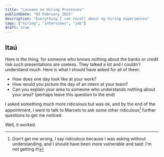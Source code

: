 ```yaml
---
title: "Lessons on Hiring Processes"
publishDate: "03 February 2025"
description: "Everything I can recall about my hiring experiences"
tags: ["hiring", "interviews", "job"]
draft: true
---
```


## Itaú

Here is the thing, for someone who knows nothing about the banks or credit risk such presentations are useless. They talked a lot and I couldn't understand much. 
Here is what I should have asked for all of them:

* How does one day look like at your work? 
* How would you picture the day of an intern at your team?
* Can you explain your area to someone who understands nothing about your area? (perhaps leave this question to the end)

I asked something much more ridiculous but was ok, and by the end of the appointment, I went to talk to Marcelo to ask some other ridiculous[^1] further questions to get me noticed.

[^1]: Don't get me wrong, I say ridiculous because I was asking without understanding, and I should have been more vulnerable and said: I'm not getting it!

Well, it worked. 